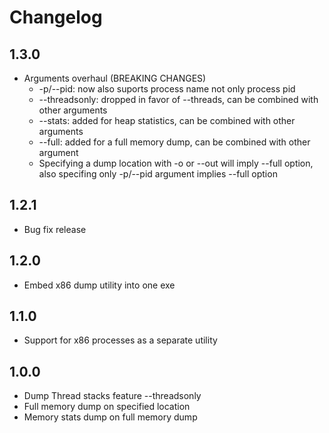 # Changelog 

## 1.3.0

* Arguments overhaul (BREAKING CHANGES)
    * -p/--pid: now also suports process name not only process pid
    * --threadsonly: dropped in favor of --threads, can be combined with other arguments
    * --stats: added for heap statistics, can be combined with other arguments
    * --full: added for a full memory dump, can be combined with other argument
    * Specifying a dump location with -o or --out will imply --full option, also specifing only -p/--pid argument implies --full option

## 1.2.1

* Bug fix release

## 1.2.0

* Embed x86 dump utility into one exe

## 1.1.0

* Support for x86 processes as a separate utility

## 1.0.0

* Dump Thread stacks feature --threadsonly
* Full memory dump on specified location
* Memory stats dump on full memory dump